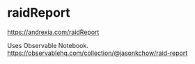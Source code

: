 # raidReport

https://andrexia.com/raidReport

Uses Observable Notebook.
https://observablehq.com/collection/@jasonkchow/raid-report
